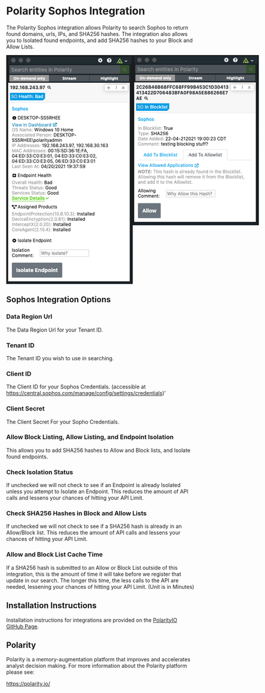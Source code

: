 # Polarity Sophos Integration

The Polarity Sophos integration allows Polarity to search Sophos to return found domains, urls, IPs, and SHA256 hashes.  The integration also allows you to Isolated found endpoints, and add SHA256 hashes to your Block and Allow Lists.



<div style="display:flex; align-items: flex-start;">
  <img width="400" alt="Integration Example Endpoint Results" src="./assets/integration-endpoint.png">
  <img width="400" alt="Integration Example SHA256 Results" src="./assets/integration-sha256.png">
</div>

## Sophos Integration Options

### Data Region Url
The Data Region Url for your Tenant ID.

### Tenant ID
The Tenant ID you wish to use in searching.

### Client ID
The Client ID for your Sophos Credentials.  (accessible at https://central.sophos.com/manage/config/settings/credentials)'

### Client Secret
The Client Secret For your Sopho Credentials.

### Allow Block Listing, Allow Listing, and Endpoint Isolation
This allows you to add SHA256 hashes to Allow and Block lists, and Isolate found endpoints.

### Check Isolation Status
If unchecked we will not check to see if an Endpoint is already Isolated unless you attempt to Isolate an Endpoint. 
This reduces the amount of API calls and lessens your chances of hitting your API Limit.

### Check SHA256 Hashes in Block and Allow Lists
If unchecked we will not check to see if a SHA256 hash is already in an Allow/Block list. 
This reduces the amount of API calls and lessens your chances of hitting your API Limit.

### Allow and Block List Cache Time
If a SHA256 hash is submitted to an Allow or Block List outside of this integration, 
this is the amount of time it will take before we register that update in our search. 
The longer this time, the less calls to the API are needed, lessening your chances of hitting your API Limit.
(Unit is in Minutes)


## Installation Instructions

Installation instructions for integrations are provided on the [PolarityIO GitHub Page](https://polarityio.github.io/).

## Polarity

Polarity is a memory-augmentation platform that improves and accelerates analyst decision making.  For more information about the Polarity platform please see:

https://polarity.io/
